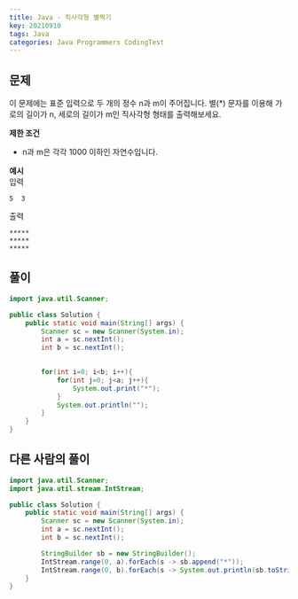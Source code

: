 ```yaml
---
title: Java - 직사각형 별찍기
key: 20210910
tags: Java
categories: Java Programmers CodingTest
---
```


## 문제

이 문제에는 표준 입력으로 두 개의 정수 n과 m이 주어집니다.
별(*) 문자를 이용해 가로의 길이가 n, 세로의 길이가 m인 직사각형 형태를 출력해보세요.

**제한 조건**  
* n과 m은 각각 1000 이하인 자연수입니다.  

**예시**  
입력  

~~~
5  3
~~~

출력  

~~~
*****
*****
*****
~~~


## 풀이
~~~java
import java.util.Scanner;

public class Solution {
    public static void main(String[] args) {
        Scanner sc = new Scanner(System.in);
        int a = sc.nextInt();
        int b = sc.nextInt();

        
        for(int i=0; i<b; i++){
            for(int j=0; j<a; j++){
                System.out.print("*");
            }
            System.out.println("");
        }
    }
}
~~~

## 다른 사람의 풀이
~~~java
import java.util.Scanner;
import java.util.stream.IntStream;

public class Solution {
    public static void main(String[] args) {
        Scanner sc = new Scanner(System.in);
        int a = sc.nextInt();
        int b = sc.nextInt();

        StringBuilder sb = new StringBuilder();
        IntStream.range(0, a).forEach(s -> sb.append("*"));
        IntStream.range(0, b).forEach(s -> System.out.println(sb.toString()));
    }
}
~~~